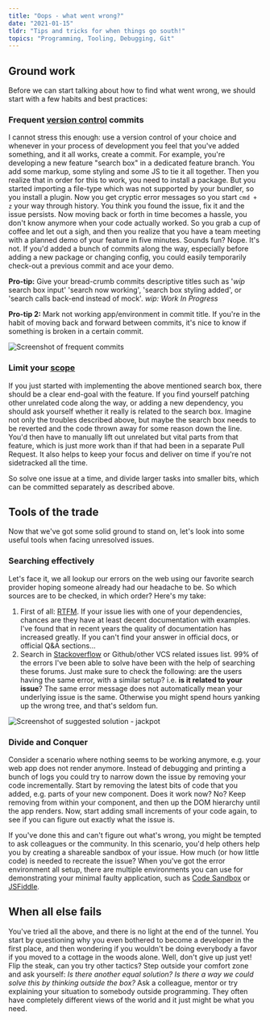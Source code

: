 ```yaml
---
title: "Oops - what went wrong?"
date: "2021-01-15"
tldr: "Tips and tricks for when things go south!"
topics: "Programming, Tooling, Debugging, Git"
---
```


## Ground work

Before we can start talking about how to find what went wrong, we should start with a few habits and best practices:

### Frequent [version control](https://en.wikibooks.org/wiki/Programming_Fundamentals/Version_Control) commits

I cannot stress this enough: use a version control of your choice and whenever in your process of development you feel that you've added something, and it all works, create a commit. For example, you're developing a new feature "search box" in a dedicated feature branch. You add some markup, some styling and some JS to tie it all together. Then you realize that in order for this to work, you need to install a package. But you started importing a file-type which was not supported by your bundler, so you install a plugin. Now you get cryptic error messages so you start `cmd + z` your way through history. You think you found the issue, fix it and the issue persists. Now moving back or forth in time becomes a hassle, you don't know anymore when your code actually worked. So you grab a cup of coffee and let out a sigh, and then you realize that you have a team meeting with a planned demo of your feature in five minutes. Sounds fun? Nope. It's not. If you'd added a bunch of commits along the way, especially before adding a new package or changing config, you could easily temporarily check-out a previous commit and ace your demo.

**Pro-tip:** Give your bread-crumb commits descriptive titles such as '_wip_ search box input' 'search now working', 'search box styling added', or 'search calls back-end instead of mock'. _wip: Work In Progress_

**Pro-tip 2:** Mark not working app/environment in commit title. If you're in the habit of moving back and forward between commits, it's nice to know if something is broken in a certain commit.

![Screenshot of frequent commits](/images/what-went-wrong-frequent-commits.png)

### Limit your [scope](https://en.wikipedia.org/wiki/Scope_creep)

If you just started with implementing the above mentioned search box, there should be a clear end-goal with the feature. If you find yourself patching other unrelated code along the way, or adding a new dependency, you should ask yourself whether it really is related to the search box. Imagine not only the troubles described above, but maybe the search box needs to be reverted and the code thrown away for some reason down the line. You'd then have to manually lift out unrelated but vital parts from that feature, which is just more work than if that had been in a separate Pull Request. It also helps to keep your focus and deliver on time if you're not sidetracked all the time.

So solve one issue at a time, and divide larger tasks into smaller bits, which can be committed separately as described above.

## Tools of the trade

Now that we've got some solid ground to stand on, let's look into some useful tools when facing unresolved issues.

### Searching effectively

Let's face it, we all lookup our errors on the web using our favorite search provider hoping someone already had our headache to be. So which sources are to be checked, in which order? Here's my take:

1. First of all: [RTFM](https://en.wikipedia.org/wiki/RTFM). If your issue lies with one of your dependencies, chances are they have at least decent documentation with examples. I've found that in recent years the quality of documentation has increased greatly. If you can't find your answer in official docs, or official Q&A sections...
2. Search in [Stackoverflow](https://stackoverflow.com/) or Github/other VCS related issues list. 99% of the errors I've been able to solve have been with the help of searching these forums. Just make sure to check the following: are the users having the same error, with a similar setup? i.e. **is it related to your issue**? The same error message does not automatically mean your underlying issue is the same. Otherwise you might spend hours yanking up the wrong tree, and that's seldom fun.

![Screenshot of suggested solution - jackpot](/images/what-went-wrong-jackpot.png)

### Divide and Conquer

Consider a scenario where nothing seems to be working anymore, e.g. your web app does not render anymore. Instead of debugging and printing a bunch of logs you could try to narrow down the issue by removing your code incrementally. Start by removing the latest bits of code that you added, e.g. parts of your new component. Does it work now? No? Keep removing from within your component, and then up the DOM hierarchy until the app renders. Now, start adding small increments of your code again, to see if you can figure out exactly what the issue is.

If you've done this and can't figure out what's wrong, you might be tempted to ask colleagues or the community. In this scenario, you'd help others help you by creating a shareable sandbox of your issue. How much (or how little code) is needed to recreate the issue? When you've got the error environment all setup, there are multiple environments you can use for demonstrating your minimal faulty application, such as [Code Sandbox](https://codesandbox.io/s) or [JSFiddle](https://jsfiddle.net/).

## When all else fails

You've tried all the above, and there is no light at the end of the tunnel. You start by questioning why you even bothered to become a developer in the first place, and then wondering if you wouldn't be doing everybody a favor if you moved to a cottage in the woods alone. Well, don't give up just yet! Flip the steak, can you try other tactics? Step outside your comfort zone and ask yourself: _Is there another equal solution? Is there a way we could solve this by thinking outside the box?_ Ask a colleague, mentor or try explaining your situation to somebody outside programming. They often have completely different views of the world and it just might be what you need.
